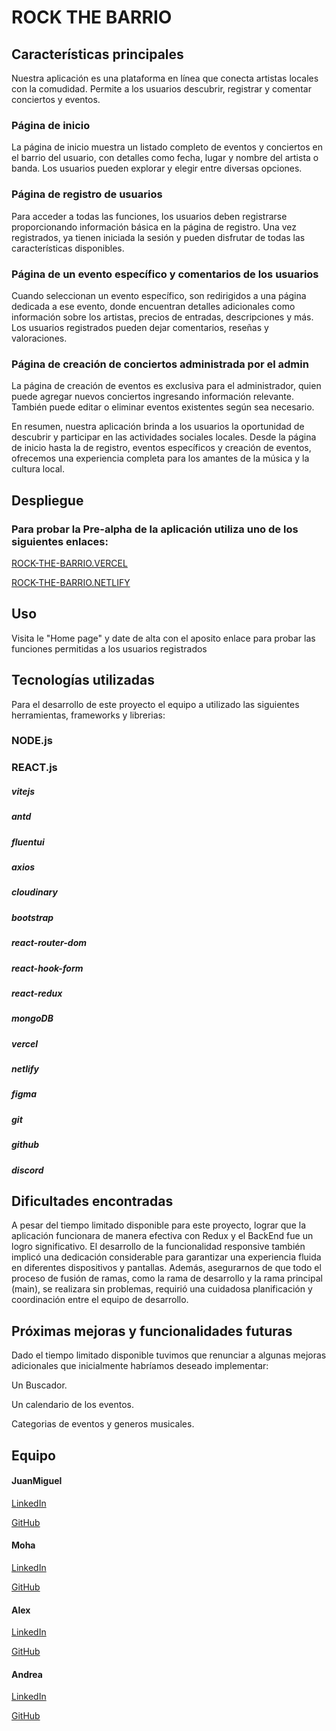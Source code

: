 # ROCK THE BARRIO

## Características principales

Nuestra aplicación es una plataforma en línea que conecta artistas locales con la comudidad. Permite a los usuarios descubrir, registrar y comentar conciertos y eventos.

### Página de inicio

La página de inicio muestra un listado completo de eventos y conciertos en el barrio del usuario, con detalles como fecha, lugar y nombre del artista o banda. Los usuarios pueden explorar y elegir entre diversas opciones.

### Página de registro de usuarios

Para acceder a todas las funciones, los usuarios deben registrarse proporcionando información básica en la página de registro. Una vez registrados, ya tienen iniciada la sesión y pueden disfrutar de todas las características disponibles.

### Página de un evento específico y comentarios de los usuarios

Cuando seleccionan un evento específico, son redirigidos a una página dedicada a ese evento, donde encuentran detalles adicionales como información sobre los artistas, precios de entradas, descripciones y más. Los usuarios registrados pueden dejar comentarios, reseñas y valoraciones.

### Página de creación de conciertos administrada por el admin

La página de creación de eventos es exclusiva para el administrador, quien puede agregar nuevos conciertos ingresando información relevante. También puede editar o eliminar eventos existentes según sea necesario.

En resumen, nuestra aplicación brinda a los usuarios la oportunidad de descubrir y participar en las actividades sociales locales. Desde la página de inicio hasta la de registro, eventos específicos y creación de eventos, ofrecemos una experiencia completa para los amantes de la música y la cultura local. 


## Despliegue

### Para probar la Pre-alpha de la aplicación utiliza uno de los siguientes enlaces: 

[ROCK-THE-BARRIO.VERCEL](https://rock-the-barrio-front.vercel.app)

[ROCK-THE-BARRIO.NETLIFY](https://luxury-malasada-9471f1.netlify.app/)


## Uso

Visita le "Home page" y date de alta con el aposito enlace para probar las funciones permitidas a los usuarios registrados

## Tecnologías utilizadas

Para el desarrollo de este proyecto el equipo a utilizado las siguientes herramientas, frameworks y librerias:

### NODE.js
### REACT.js

##### vitejs
##### antd
##### fluentui
##### axios    
##### cloudinary
##### bootstrap
##### react-router-dom
##### react-hook-form
##### react-redux
##### mongoDB
##### vercel
##### netlify
##### figma
##### git
##### github
##### discord

        
## Dificultades encontradas

A pesar del tiempo limitado disponible para este proyecto, lograr que la aplicación funcionara de manera efectiva con Redux y el BackEnd fue un logro significativo. El desarrollo de la funcionalidad responsive también implicó una dedicación considerable para garantizar una experiencia fluida en diferentes dispositivos y pantallas. Además, asegurarnos de que todo el proceso de fusión de ramas, como la rama de desarrollo y la rama principal (main), se realizara sin problemas, requirió una cuidadosa planificación y coordinación entre el equipo de desarrollo.

## Próximas mejoras y funcionalidades futuras

Dado el tiempo limitado disponible tuvimos que renunciar a algunas mejoras adicionales que inicialmente habríamos deseado implementar:

Un Buscador.

Un calendario de los eventos.

Categorias de eventos y generos musicales.

## Equipo

#### JuanMiguel

   [LinkedIn](https://www.linkedin.com/in/miguelabelleira-fsd/)

   [GitHub](https://github.com/GaleGizmo)

#### Moha 

   [LinkedIn](https://www.linkedin.com/in/mohamed-nour-abdulla-743587176/)

   [GitHub](https://github.com/HamudeNour)

#### Alex  

   [LinkedIn](https://www.linkedin.com/in/alejandro-rodriguez-asencio-full-stack-developer/)

   [GitHub](https://github.com/alerodase)

#### Andrea 

   [LinkedIn](https://www.linkedin.com/in/andrea-de-faveri-dev/)

   [GitHub](https://github.com/andrea-de-faveri-01)

